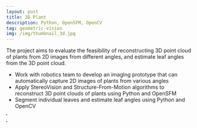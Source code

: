 ```yaml
---
layout: post
title: 3D Plant
description: Python, OpenSFM, OpenCV
tag: geometric-vision
img: /img/thumbnail_3d.jpg
---
```


The project aims to evaluate the feasibility of reconstructing 3D point cloud of plants from 2D images from different angles, and estimate leaf angles from the 3D point cloud.
- Work with robotics team to develop an imaging prototype that can automatically capture 2D images of plants from various angles
- Apply StereoVision and Structure-From-Motion algorithms to reconstruct 3D point clouds of plants using Python and OpenSFM
- Segment individual leaves and estimate leaf angles using Python and OpenCV

<div>
	<img class="col" src="{{ site.baseurl }}/img/3d.jpg" alt="" title="3D Point Clount" border="1"/><br/><br/>
	<img class="col" src="{{ site.baseurl }}/img/leaf_angle.jpg" alt="" title="Leaf Angle" border="1"/>        
</div>